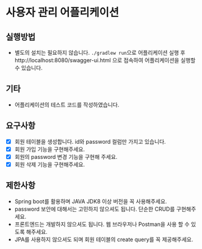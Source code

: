 # 사용자 관리 어플리케이션

## 실행방법

- 별도의 설치는 필요하지 않습니다. ```./gradlew run```으로 어플리케이션 실행 후 http://localhost:8080/swagger-ui.html 으로 접속하여 어플리케이션을 실행할 수 있습니다.

## 기타

- 어플리케이션의 테스트 코드를 작성하였습니다.

## 요구사항

- [X] 회원 테이블을 생성합니다. id와 password 컬럼만 가지고 있습니다.
- [X] 회원 가입 기능을 구현해주세요.
- [X] 회원의 password 변경 기능을 구현해 주세요.
- [X] 회원 삭제 기능을 구현해주세요.

## 제한사항

- Spring boot를 활용하며 JAVA JDK8 이상 버전을 꼭 사용해주세요.
- password 보안에 대해서는 고민하지 않으셔도 됩니다. 단순한 CRUD를 구현해주세요.
- 프론트엔드는 개발하지 않으셔도 됩니다. 웹 브라우저나 Postman을 사용 할 수 있도록 해주세요.
- JPA를 사용하지 않으셔도 되며 회원 테이블의 create query를 꼭 제공해주세요.
